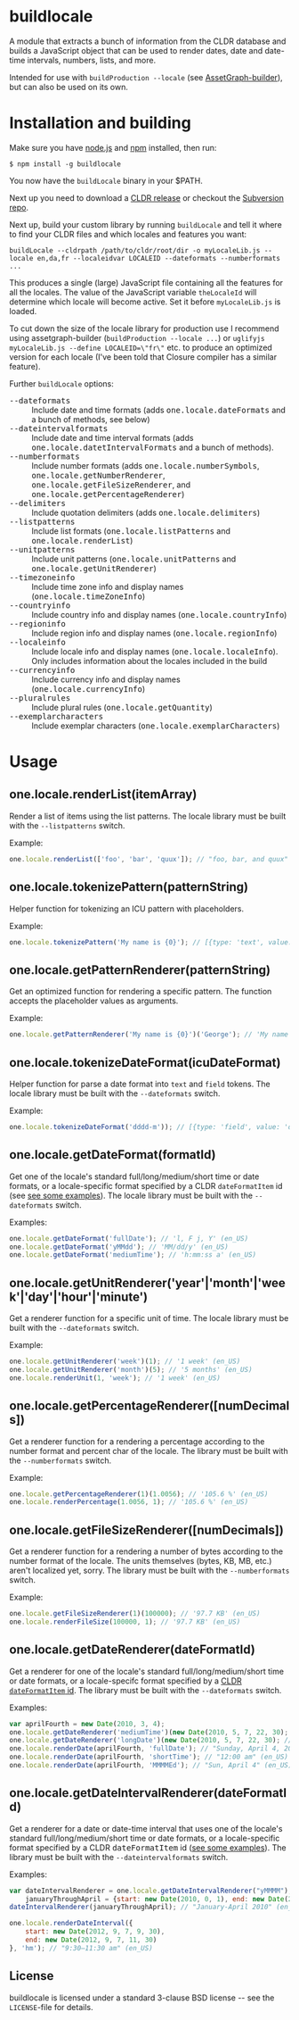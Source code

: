 buildlocale
===========

A module that extracts a bunch of information from the CLDR database
and builds a JavaScript object that can be used to render dates, date
and date-time intervals, numbers, lists, and more.

Intended for use with `buildProduction --locale` (see <a
href="https://github.com/One-com/assetgraph-builder">AssetGraph-builder</a>),
but can also be used on its own.

Installation and building
=========================

Make sure you have <a href="http://nodejs.org/">node.js</a> and <a
href="http://npmjs.org/">npm</a> installed, then run:

    $ npm install -g buildlocale

You now have the `buildLocale` binary in your $PATH.

Next up you need to download a <a
href="http://cldr.unicode.org/index/downloads">CLDR release</a> or
checkout the <a href="http://unicode.org/repos/cldr/">Subversion
repo</a>.

Next up, build your custom library by running `buildLocale` and tell
it where to find your CLDR files and which locales and features you
want:

```
buildLocale --cldrpath /path/to/cldr/root/dir -o myLocaleLib.js --locale en,da,fr --localeidvar LOCALEID --dateformats --numberformats ...
```

This produces a single (large) JavaScript file containing all the
features for all the locales. The value of the JavaScript variable
`theLocaleId` will determine which locale will become active. Set it
before `myLocaleLib.js` is loaded.

To cut down the size of the locale library for production use I
recommend using assetgraph-builder (`buildProduction --locale ...`) or
`uglifyjs myLocaleLib.js --define LOCALEID=\"fr\"` etc. to produce an
optimized version for each locale (I've been told that Closure
compiler has a similar feature).

Further `buildLocale` options:

<dl>
<dt><tt>--dateformats</tt></dt><dd>Include date and time formats (adds <tt>one.locale.dateFormats</tt> and a bunch of methods, see below)</dd>
<dt><tt>--dateintervalformats</tt></dt><dd>Include date and time interval formats (adds <tt>one.locale.datetIntervalFormats</tt> and a bunch of methods).</dd>
<dt><tt>--numberformats</tt></dt><dd>Include number formats (adds <tt>one.locale.numberSymbols</tt>, <tt>one.locale.getNumberRenderer</tt>, <tt>one.locale.getFileSizeRenderer</tt>, and <tt>one.locale.getPercentageRenderer</tt>)</dd>
<dt><tt>--delimiters</tt></dt><dd>Include quotation delimiters (adds <tt>one.locale.delimiters</tt>)</dd>
<dt><tt>--listpatterns</tt></dt><dd>Include list formats (<tt>one.locale.listPatterns</tt> and <tt>one.locale.renderList</tt>)</dd>
<dt><tt>--unitpatterns</tt></dt><dd>Include unit patterns (<tt>one.locale.unitPatterns</tt> and <tt>one.locale.getUnitRenderer</tt>)</dd>
<dt><tt>--timezoneinfo</tt></dt><dd>Include time zone info and display names (<tt>one.locale.timeZoneInfo</tt>)</dd>
<dt><tt>--countryinfo</tt></dt><dd>Include country info and display names (<tt>one.locale.countryInfo</tt>)</dd>
<dt><tt>--regioninfo</tt></dt><dd>Include region info and display names (<tt>one.locale.regionInfo</tt>)</dd>
<dt><tt>--localeinfo</tt></dt><dd>Include locale info and display names (<tt>one.locale.localeInfo</tt>). Only includes information about the locales included in the build</dd>
<dt><tt>--currencyinfo</tt></dt><dd>Include currency info and display names (<tt>one.locale.currencyInfo</tt>)</dd>
<dt><tt>--pluralrules</tt></dt><dd>Include plural rules (<tt>one.locale.getQuantity</tt>)</dd>
<dt><tt>--exemplarcharacters</tt></dt><dd>Include exemplar characters (<tt>one.locale.exemplarCharacters</tt>)</dd>
</dl>

Usage
=====


one.locale.renderList(itemArray)
--------------------------------

Render a list of items using the list patterns. The locale library must be built with the `--listpatterns` switch.

Example:

```javascript
one.locale.renderList(['foo', 'bar', 'quux']); // "foo, bar, and quux" (en_US).
```

one.locale.tokenizePattern(patternString)
-----------------------------------------

Helper function for tokenizing an ICU pattern with placeholders.

Example:

```javascript
one.locale.tokenizePattern('My name is {0}'); // [{type: 'text', value: 'My name is '}, {type: 'placeHolder', value: 0}]
```

one.locale.getPatternRenderer(patternString)
--------------------------------------------

Get an optimized function for rendering a specific pattern. The
function accepts the placeholder values as arguments.

Example:

```javascript
one.locale.getPatternRenderer('My name is {0}')('George'); // 'My name is George'
```

one.locale.tokenizeDateFormat(icuDateFormat)
--------------------------------------------

Helper function for parse a date format into `text` and `field` tokens. The locale library must be built with the `--dateformats` switch.

Example:

```javascript
one.locale.tokenizeDateFormat('dddd-m')); // [{type: 'field', value: 'dddd'}, {type: 'text', value: '-'}, {type: 'field', value: 'm'}]
```

one.locale.getDateFormat(formatId)
----------------------------------

Get one of the locale's standard full/long/medium/short time or date
formats, or a locale-specific format specified by a CLDR
`dateFormatItem` id (see <a
href='http://unicode.org/reports/tr35/#dateFormats'>see some
examples</a>). The locale library must be built with the
`--dateformats` switch.

Examples:

```javascript
one.locale.getDateFormat('fullDate'); // 'l, F j, Y' (en_US)
one.locale.getDateFormat('yMMdd'); // 'MM/dd/y' (en_US)
one.locale.getDateFormat('mediumTime'); // 'h:mm:ss a' (en_US)
```

one.locale.getUnitRenderer('year'|'month'|'week'|'day'|'hour'|'minute')
-----------------------------------------------------------------------

Get a renderer function for a specific unit of time. The locale
library must be built with the `--dateformats` switch.

Example:

```javascript
one.locale.getUnitRenderer('week')(1); // '1 week' (en_US)
one.locale.getUnitRenderer('month')(5); // '5 months' (en_US)
one.locale.renderUnit(1, 'week'); // '1 week' (en_US)
```

one.locale.getPercentageRenderer([numDecimals])
-----------------------------------------------

Get a renderer function for a rendering a percentage according to the
number format and percent char of the locale. The library must be
built with the `--numberformats` switch.

Example:

```javascript
one.locale.getPercentageRenderer(1)(1.0056); // '105.6 %' (en_US)
one.locale.renderPercentage(1.0056, 1); // '105.6 %' (en_US)
```

one.locale.getFileSizeRenderer([numDecimals])
---------------------------------------------

Get a renderer function for a rendering a number of bytes according to
the number format of the locale. The units themselves (bytes, KB, MB,
etc.) aren't localized yet, sorry. The library must be
built with the `--numberformats` switch.

Example:

```javascript
one.locale.getFileSizeRenderer(1)(100000); // '97.7 KB' (en_US)
one.locale.renderFileSize(100000, 1); // '97.7 KB' (en_US)
```

one.locale.getDateRenderer(dateFormatId)
----------------------------------------

Get a renderer for one of the locale's standard full/long/medium/short
time or date formats, or a locale-specifc format specified by a <a
href='http://unicode.org/reports/tr35/#dateFormats'>CLDR
`dateFormatItem` id</a>. The library must be built with the
`--dateformats` switch.

Examples:

```javascript
var aprilFourth = new Date(2010, 3, 4);
one.locale.getDateRenderer('mediumTime')(new Date(2010, 5, 7, 22, 30); // '10:30:00 pm' (en_US)
one.locale.getDateRenderer('longDate')(new Date(2010, 5, 7, 22, 30); // 'June 7, 2010' (en_US)
one.locale.renderDate(aprilFourth, 'fullDate'); // "Sunday, April 4, 2010" (en_US)
one.locale.renderDate(aprilFourth, 'shortTime'); // "12:00 am" (en_US)
one.locale.renderDate(aprilFourth, 'MMMMEd'); // "Sun, April 4" (en_US)
```

one.locale.getDateIntervalRenderer(dateFormatId)
------------------------------------------------

Get a renderer for a date or date-time interval that uses one of
the locale's standard full/long/medium/short time or date formats,
 or a locale-specific format specified by a CLDR <tt>dateFormatItem</tt>
id (<a href='http://unicode.org/reports/tr35/#timeFormats'>see some
examples</a>). The library must be built with the `--dateintervalformats` switch.

Examples:

```javascript
var dateIntervalRenderer = one.locale.getDateIntervalRenderer("yMMMM"),
    januaryThroughApril = {start: new Date(2010, 0, 1), end: new Date(2010, 4, 0)};
dateIntervalRenderer(januaryThroughApril); // "January-April 2010" (en_US)

one.locale.renderDateInterval({
    start: new Date(2012, 9, 7, 9, 30),
    end: new Date(2012, 9, 7, 11, 30)
}, 'hm'); // "9:30–11:30 am" (en_US)
```

License
-------

buildlocale is licensed under a standard 3-clause BSD license -- see the
``LICENSE``-file for details.
